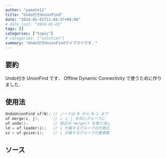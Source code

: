 ```yaml
---
author: "yamate11"
title: "Undo付きUnionFind"
date: "2024-01-01T11:48:37+09:00"
# date_init: "2024-01-01"
tags: []
categories: ["topic"]
# categories: ["solution"]
summary: "Undo付きUnionFindライブラリです．"
---
```


## 要約

Undo付き UnionFind です．
Offline Dynamic Connectivity で使うために作りました．

## 使用法

```cpp
UndoUnionFind uf(N); // ノードは 0 から N-1 まで
uf.merge(i, j);      // i と j を同じグループに
uf.undo();           // 直近の merge() を取り消し
ld = uf.leader(i);   // i が属するグループの代表元
sz = uf.gsize(i);    // i が属するグループの要素数
```


## ソース

